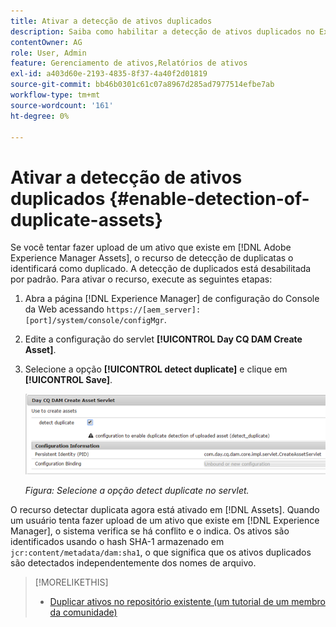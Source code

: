 ```yaml
---
title: Ativar a detecção de ativos duplicados
description: Saiba como habilitar a detecção de ativos duplicados no Experience Manager.
contentOwner: AG
role: User, Admin
feature: Gerenciamento de ativos,Relatórios de ativos
exl-id: a403d60e-2193-4835-8f37-4a40f2d01819
source-git-commit: bb46b0301c61c07a8967d285ad7977514efbe7ab
workflow-type: tm+mt
source-wordcount: '161'
ht-degree: 0%

---
```


# Ativar a detecção de ativos duplicados {#enable-detection-of-duplicate-assets}

Se você tentar fazer upload de um ativo que existe em [!DNL Adobe Experience Manager Assets], o recurso de detecção de duplicatas o identificará como duplicado. A detecção de duplicados está desabilitada por padrão. Para ativar o recurso, execute as seguintes etapas:

1. Abra a página [!DNL Experience Manager] de configuração do Console da Web acessando `https://[aem_server]:[port]/system/console/configMgr`.
1. Edite a configuração do servlet **[!UICONTROL Day CQ DAM Create Asset]**.
1. Selecione a opção **[!UICONTROL detect duplicate]** e clique em **[!UICONTROL Save]**.

   ![Selecione a opção detectar duplicata no servlet](assets/chlimage_1-377.png)

   *Figura: Selecione a opção detect duplicate no servlet.*

O recurso detectar duplicata agora está ativado em [!DNL Assets]. Quando um usuário tenta fazer upload de um ativo que existe em [!DNL Experience Manager], o sistema verifica se há conflito e o indica. Os ativos são identificados usando o hash SHA-1 armazenado em `jcr:content/metadata/dam:sha1`, o que significa que os ativos duplicados são detectados independentemente dos nomes de arquivo.

>[!MORELIKETHIS]
>
>* [Duplicar ativos no repositório existente (um tutorial de um membro da comunidade)](https://experience-aem.blogspot.com/2019/06/aem-65-find-duplicate-assets-binaries-in-existing-repository.html)

